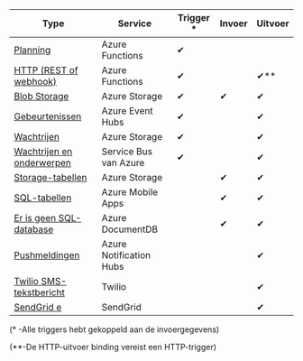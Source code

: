 | Type | Service | Trigger * | Invoer | Uitvoer |  
| --- | --- | --- | --- | --- |  
| [Planning](../articles/azure-functions/functions-bindings-timer.md)  |Azure Functions |✔ | | |  
| [HTTP (REST of webhook)](../articles/azure-functions/functions-bindings-http-webhook.md) |Azure Functions |✔ |  |✔\** |  
| [Blob Storage](../articles/azure-functions/functions-bindings-storage-blob.md) |Azure Storage |✔ |✔ |✔ |  
| [Gebeurtenissen](../articles/azure-functions/functions-bindings-event-hubs.md) |Azure Event Hubs |✔ | |✔ |  
| [Wachtrijen](../articles/azure-functions/functions-bindings-storage-queue.md) |Azure Storage |✔ | |✔ |  
| [Wachtrijen en onderwerpen](../articles/azure-functions/functions-bindings-service-bus.md) |Service Bus van Azure |✔ | |✔ |  
| [Storage-tabellen](../articles/azure-functions/functions-bindings-storage-table.md) |Azure Storage | |✔ |✔ |  
| [SQL-tabellen](../articles/azure-functions/functions-bindings-mobile-apps.md) |Azure Mobile Apps | |✔ |✔ |  
| [Er is geen SQL-database](../articles/azure-functions/functions-bindings-documentdb.md) | Azure DocumentDB | |✔ |✔ |  
| [Pushmeldingen](../articles/azure-functions/functions-bindings-notification-hubs.md) |Azure Notification Hubs | | |✔ |  
| [Twilio SMS-tekstbericht](../articles/azure-functions/functions-bindings-twilio.md) |Twilio | | |✔ |
| [SendGrid e](../articles/azure-functions/functions-bindings-sendgrid.md) | SendGrid | | |✔ |

(\* -Alle triggers hebt gekoppeld aan de invoergegevens)

(\**-De HTTP-uitvoer binding vereist een HTTP-trigger)


